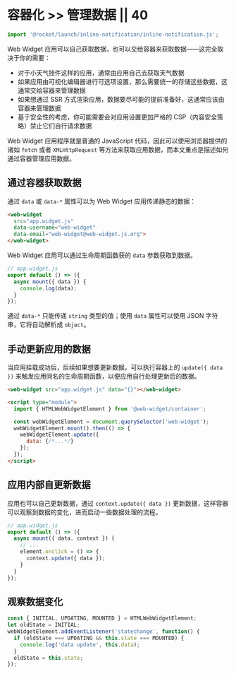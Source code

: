 # 容器化 >> 管理数据 || 40

```js script
import '@rocket/launch/inline-notification/inline-notification.js';
```

Web Widget 应用可以自己获取数据，也可以交给容器来获取数据——这完全取决于你的需要：

* 对于小天气挂件这样的应用，通常由应用自己去获取天气数据
* 如果应用由可视化编辑器进行可选项设置，那么需要统一的存储这些数据，这通常交给容器来管理数据
* 如果想通过 SSR 方式渲染应用，数据要尽可能的提前准备好，这通常应该由容器来管理数据
* 基于安全性的考虑，你可能需要会对应用设置更加严格的 CSP（内容安全策略）禁止它们自行请求数据

Web Widget 应用程序就是普通的 JavaScript 代码，因此可以使用浏览器提供的诸如 `fetch` 或者 `XMLHttpRequest` 等方法来获取应用数据，而本文重点是描述如何通过容器管理应用数据。

## 通过容器获取数据

通过 `data` 或 `data-*` 属性可以为 Web Widget 应用传递静态的数据：

```html
<web-widget
  src="app.widget.js"
  data-username="web-widget"
  data-email="web-widget@web-widget.js.org">
</web-widget>
```

Web Widget 应用可以通过生命周期函数获的 `data` 参数获取到数据。

```js
// app.widget.js
export default () => ({
  async mount({ data }) {
    console.log(data);
  }
});
```

<inline-notification type="tip">

通过 `data-*` 只能传递 `string` 类型的值；使用 `data` 属性可以使用 JSON 字符串，它将自动解析成 `object`。

</inline-notification>

## 手动更新应用的数据

当应用挂载成功后，后续如果想要更新数据，可以执行容器上的 `update({ data })` 来触发应用同名的生命周期函数，以便应用自行处理更新后的数据。

```html
<web-widget src="app.widget.js" data="{}"></web-widget>

<script type="module">
  import { HTMLWebWidgetElement } from '@web-widget/container';

  const webWidgetElement = document.querySelector('web-widget');
  webWidgetElement.mount().then(() => {
    webWidgetElement.update({
      data: {/*...*/}
    });
  });
</script>
```

## 应用内部自更新数据

应用也可以自己更新数据，通过 `context.update({ data })` 更新数据，这样容器可以观察到数据的变化，进而启动一些数据处理的流程。

```js
// app.widget.js
export default () => ({
  async mount({ data, context }) {
    // ...
    element.onclick = () => {
      context.update({ data });
    }
  }
});
```

## 观察数据变化

```js
const { INITIAL, UPDATING, MOUNTED } = HTMLWebWidgetElement;
let oldState = INITIAL;
webWidgetElement.addEventListener('statechange', function() {
  if (oldState === UPDATING && this.state === MOUNTED) {
    console.log('data update', this.data);
  }
  oldState = this.state;
});
```